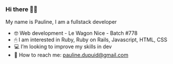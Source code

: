 ### Hi there 👋🏼

My name is Pauline, I am a fullstack developer

- 🤓 Web development - Le Wagon Nice - Batch #778
- 🖱 I am interested in Ruby, Ruby on Rails, Javascript, HTML, CSS
- 💻 I’m looking to improve my skills in dev
- 📧 How to reach me: pauline.dupuid@gmail.com
